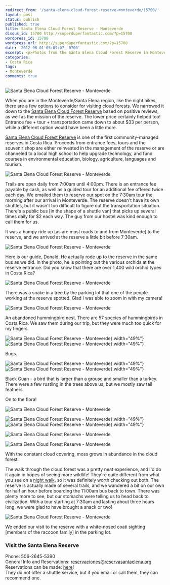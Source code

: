 ```yaml
---
redirect_from: '/santa-elena-cloud-forest-reserve-monteverde/15700/'
layout: post
status: publish
published: true
title: Santa Elena Cloud Forest Reserve - Monteverde
disqus_id: 15700 http://superduperfantastic.com/?p=15700
wordpress_id: 15700
wordpress_url: http://superduperfantastic.com/?p=15700
date: '2012-06-01 05:09:07 -0700'
excerpt: <p>Photos from the Santa Elena Cloud Forest Reserve in Monteverde, Costa Rica!</p>
categories:
- Costa Rica
tags:
- Monteverde
comments: true
---
```

![Santa Elena Cloud Forest Reserve - Monteverde](https://farm8.staticflickr.com/7194/6908068785_f53ae3bc40_b.jpg)

When you are in the Monteverde/Santa Elena region, like the night hikes, there are a few options to consider for visiting cloud forests. We narrowed it down to the [Santa Elena Cloud Forest Reserve](http://www.reservasantaelena.org/ "Santa Elena Cloud Forest Reserve - Costa Rica") based on positive reviews, as well as the mission of the reserve. The lower price certainly helped too! Entrance fee + tour + transportation came down to about $33 per person, while a different option would have been a little more.

[Santa Elena Cloud Forest Reserve](http://www.reservasantaelena.org/ "Santa Elena Cloud Forest Reserve - Costa Rica") is one of the first community-managed reserves in Costa Rica. Proceeds from entrance fees, tours and the souvenir shop are either reinvested in the management of the reserve or are channeled to a local high school to help upgrade technology, and fund courses in environmental education, biology, agriculture, languages and tourism.

![Santa Elena Cloud Forest Reserve - Monteverde](https://farm8.staticflickr.com/7056/6908097631_01005b14e9_b.jpg)

Trails are open daily from 7:00am until 4:00pm. There is an entrance fee payable by cash, as well as a guided tour for an additional fee offered twice each day. We emailed them to reserve our spot on the 7:30am tour the morning after our arrival in Monteverde. The reserve doesn't have its own shuttles, but it wasn't too difficult to figure out the transportation situation. There's a public bus [in the shape of a shuttle van] that picks up several times daily for $2 each way. The guy from our hostel was kind enough to call them for us.

It was a bumpy ride up [as are most roads to and from Monteverde] to the reserve, and we arrived at the reserve a little bit before 7:30am.

![Santa Elena Cloud Forest Reserve - Monteverde](https://farm8.staticflickr.com/7061/6908052157_0a9f23a2ba_b.jpg)

Here is our guide, Donald. He actually rode up to the reserve in the same bus as we did. In the photo, he is pointing out the various orchids at the reserve entrance. Did you know that there are over 1,400 wild orchid types in Costa Rica?

![Santa Elena Cloud Forest Reserve - Monteverde](https://farm8.staticflickr.com/7069/6908056099_ca55b43804_b.jpg)

There was a snake in a tree by the parking lot that one of the people working at the reserve spotted. Glad I was able to zoom in with my camera!

![Santa Elena Cloud Forest Reserve - Monteverde](https://farm8.staticflickr.com/7180/6908073527_811fef12b3_b.jpg)

An abandoned hummingbird nest. There are 57 species of hummingbirds in Costa Rica. We saw them during our trip, but they were much too quick for my fingers.

![Santa Elena Cloud Forest Reserve - Monteverde](https://farm8.staticflickr.com/7050/6908059021_dbc1a94a50.jpg){:width="49%"} ![Santa Elena Cloud Forest Reserve - Monteverde](https://farm8.staticflickr.com/7065/6908079029_16ec97b0ac.jpg){:width="49%"}

Bugs.

![Santa Elena Cloud Forest Reserve - Monteverde](https://farm8.staticflickr.com/7191/6908081311_ec882cc283.jpg){:width="49%"} ![Santa Elena Cloud Forest Reserve - Monteverde](https://farm8.staticflickr.com/7177/6908084209_e4a09aed3c.jpg){:width="49%"}

Black Guan - a bird that is larger than a grouse and smaller than a turkey. There were a few rustling in the trees above us, but we mostly saw tail feathers.

On to the flora!

![Santa Elena Cloud Forest Reserve - Monteverde](https://farm8.staticflickr.com/7054/6908076201_bf69b18308_b.jpg)

![Santa Elena Cloud Forest Reserve - Monteverde](https://farm8.staticflickr.com/7177/6908088031_0f6ea69651.jpg){:width="49%"} ![Santa Elena Cloud Forest Reserve - Monteverde](https://farm8.staticflickr.com/7068/6908092651_e93c97dbef.jpg){:width="49%"}

![Santa Elena Cloud Forest Reserve - Monteverde](https://farm8.staticflickr.com/7056/6908089973_1ea351b238_b.jpg)

![Santa Elena Cloud Forest Reserve - Monteverde](https://farm8.staticflickr.com/7181/6908091537_dccdeb2d4a_b.jpg)

With the constant cloud covering, moss grows in abundance in the cloud forest.

The walk through the cloud forest was a pretty neat experience, and I'd do it again in hopes of seeing more wildlife! They're quite different from what you see on a [night walk](http://superduperfantastic.com/bajo-del-tigre-night-walk-monteverde/13639/ "Bajo Del Tigre Night Walk - Monteverde"), so it was definitely worth checking out both. The reserve is actually made of several trails, and we wandered a bit on our own for half an hour before boarding the 11:00am bus back to town. There was plenty more to see, but our stomachs were telling us to head back to civilization. With a tour starting at 7:30am and lasting about three hours long, we were glad to have brought a snack or two!

![Santa Elena Cloud Forest Reserve - Monteverde](https://farm8.staticflickr.com/7061/6908107063_614f5b5bf4_b.jpg)

We ended our visit to the reserve with a white-nosed coati sighting [members of the raccoon family] in the parking lot.

### Visit the Santa Elena Reserve

Phone: 506-2645-5390  
General Info and Reservations: [reservaciones@reservasantaelena.org](mailto:reservaciones@reservasantaelena.org)  
Reservations can be made: [here](http://www.reservasantaelena.org/reservacionesNE.html)!  
They do not offer a shuttle service, but if you email or call them, they can recommend one.